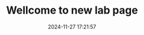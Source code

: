---
layout: post
title: Wellcome to new lab page
date: 2024-11-27 17:21:57
description: First post at new lab page
tags: wellcome 
categories: other
tabs: true
---